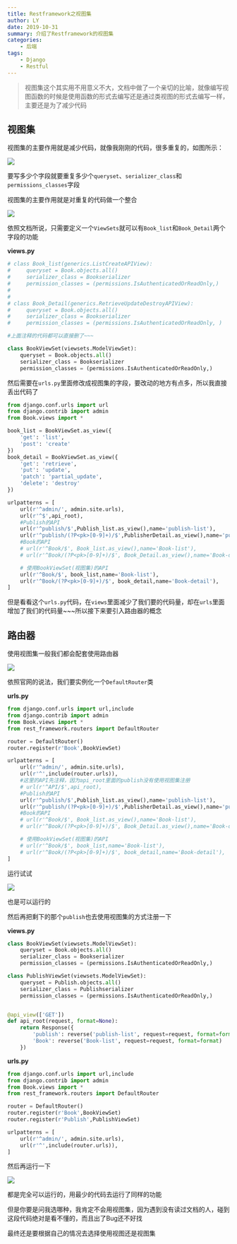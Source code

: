 ```yaml
---
title: Restframework之视图集
author: LY
date: 2019-10-31
summary: 介绍了Restframework的视图集
categories:
    - 后端
tags:
    - Django
    - Restful
---
```


> 视图集这个其实用不用意义不大，文档中做了一个亲切的比喻，就像编写视图函数的时候是使用函数的形式去编写还是通过类视图的形式去编写一样，主要还是为了减少代码

## 视图集

视图集的主要作用就是减少代码，就像我刚刚的代码，很多重复的，如图所示：

![](https://txy-tc-ly-1256104767.cos.ap-guangzhou.myqcloud.com/20191031164554.png)

要写多少个字段就要重复多少个`queryset`、`serializer_class`和`permissions_classes`字段

视图集的主要作用就是对重复的代码做一个整合

![](https://txy-tc-ly-1256104767.cos.ap-guangzhou.myqcloud.com/20191031164925.png)

依照文档所说，只需要定义一个`ViewSets`就可以有`Book_list`和`Book_Detail`两个字段的功能

**views.py**

```python
# class Book_list(generics.ListCreateAPIView):
#     queryset = Book.objects.all()
#     serializer_class = Bookserializer
#     permission_classes = (permissions.IsAuthenticatedOrReadOnly,)
#
#
# class Book_Detail(generics.RetrieveUpdateDestroyAPIView):
#     queryset = Book.objects.all()
#     serializer_class = Bookserializer
#     permission_classes = (permissions.IsAuthenticatedOrReadOnly, )

#上面注释的代码都可以直接删了~~~

class BookViewSet(viewsets.ModelViewSet):
    queryset = Book.objects.all()
    serializer_class = Bookserializer
    permission_classes = (permissions.IsAuthenticatedOrReadOnly,)
```

然后需要在`urls.py`里面修改成视图集的字段，要改动的地方有点多，所以我直接丢出代码了

```python
from django.conf.urls import url
from django.contrib import admin
from Book.views import *

book_list = BookViewSet.as_view({
    'get': 'list',
    'post': 'create'
})
book_detail = BookViewSet.as_view({
    'get': 'retrieve',
    'put': 'update',
    'patch': 'partial_update',
    'delete': 'destroy'
})

urlpatterns = [
    url(r'^admin/', admin.site.urls),
    url(r'^$',api_root),
    #Publish的API
    url(r'^publish/$',Publish_list.as_view(),name='publish-list'),
    url(r'^publish/(?P<pk>[0-9]+)/$',PublisherDetail.as_view(),name='publish-detail'),
    #Book的API
    # url(r'^Book/$', Book_list.as_view(),name='Book-list'),
    # url(r'^Book/(?P<pk>[0-9]+)/$', Book_Detail.as_view(),name='Book-detail'),

    # 使用BookViewSet(视图集)的API
    url(r'^Book/$', book_list,name='Book-list'),
    url(r'^Book/(?P<pk>[0-9]+)/$', book_detail,name='Book-detail'),
]
```

但是看看这个`urls.py`代码，在`views`里面减少了我们要的代码量，却在`urls`里面增加了我们的代码量~~~所以接下来要引入路由器的概念

## 路由器

使用视图集一般我们都会配套使用路由器

![](https://txy-tc-ly-1256104767.cos.ap-guangzhou.myqcloud.com/20191031171940.png)

依照官网的说法，我们要实例化一个`DefaultRouter`类

**urls.py**

```python
from django.conf.urls import url,include
from django.contrib import admin
from Book.views import *
from rest_framework.routers import DefaultRouter

router = DefaultRouter()
router.register(r'Book',BookViewSet)

urlpatterns = [
    url(r'^admin/', admin.site.urls),
    url(r'^',include(router.urls)),
    #这里的API先注释，因为api_root里面的publish没有使用视图集注册
    # url(r'^API/$',api_root),
    #Publish的API
    url(r'^publish/$',Publish_list.as_view(),name='publish-list'),
    url(r'^publish/(?P<pk>[0-9]+)/$',PublisherDetail.as_view(),name='publish-detail'),
    #Book的API
    # url(r'^Book/$', Book_list.as_view(),name='Book-list'),
    # url(r'^Book/(?P<pk>[0-9]+)/$', Book_Detail.as_view(),name='Book-detail'),

    # 使用BookViewSet(视图集)的API
    # url(r'^Book/$', book_list,name='Book-list'),
    # url(r'^Book/(?P<pk>[0-9]+)/$', book_detail,name='Book-detail'),
]
```

运行试试

![](https://txy-tc-ly-1256104767.cos.ap-guangzhou.myqcloud.com/20191031174926.png)

也是可以运行的

然后再把剩下的那个`publish`也去使用视图集的方式注册一下

**views.py**

```python
class BookViewSet(viewsets.ModelViewSet):
    queryset = Book.objects.all()
    serializer_class = Bookserializer
    permission_classes = (permissions.IsAuthenticatedOrReadOnly,)

class PublishViewSet(viewsets.ModelViewSet):
    queryset = Publish.objects.all()
    serializer_class = Publishserializer
    permission_classes = (permissions.IsAuthenticatedOrReadOnly,)


@api_view(['GET'])
def api_root(request, format=None):
    return Response({
        'publish': reverse('publish-list', request=request, format=format),
        'Book': reverse('Book-list', request=request, format=format)
    })
```

**urls.py**

```python
from django.conf.urls import url,include
from django.contrib import admin
from Book.views import *
from rest_framework.routers import DefaultRouter

router = DefaultRouter()
router.register(r'Book',BookViewSet)
router.register(r'Publish',PublishViewSet)

urlpatterns = [
    url(r'^admin/', admin.site.urls),
    url(r'^',include(router.urls)),
]
```

然后再运行一下

![](https://txy-tc-ly-1256104767.cos.ap-guangzhou.myqcloud.com/20191031175129.png)

都是完全可以运行的，用最少的代码去运行了同样的功能

但是你要是问我选哪种，我肯定不会用视图集，因为遇到没有读过文档的人，碰到这段代码绝对是看不懂的，而且出了Bug还不好找

最终还是要根据自己的情况去选择使用视图还是视图集